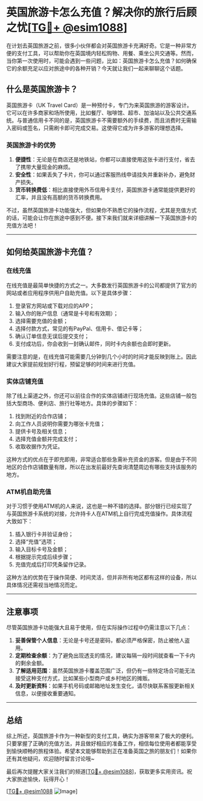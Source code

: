 # 英国旅游卡怎么充值？解决你的旅行后顾之忧[[TG💪+ @esim1088](https://t.me/s/esim1088)]

在计划去英国旅游之前，很多小伙伴都会对英国旅游卡充满好奇。它是一种非常方便的支付工具，可以帮助你在英国境内轻松购物、用餐、乘坐公共交通等。然而，当你第一次使用时，可能会遇到一些问题，比如：英国旅游卡怎么充值？如何确保它的余额充足以应对旅途中的各种开销？今天就让我们一起来聊聊这个话题。

## 什么是英国旅游卡？

英国旅游卡（UK Travel Card）是一种预付卡，专门为来英国旅游的游客设计。它可以在许多商家和场所使用，比如餐厅、咖啡馆、超市、加油站以及公共交通系统。与普通信用卡不同的是，英国旅游卡不需要额外的手续费，而且消费时无需输入密码或签名，只需刷卡即可完成交易。这使得它成为许多游客的理想选择。

### 英国旅游卡的优势

1. **便捷性**：无论是在商店还是地铁站，你都可以直接使用这张卡进行支付，省去了携带大量现金的麻烦。
2. **安全性**：如果丢失了卡片，你可以通过客服热线申请挂失并重新补办，避免财产损失。
3. **货币转换费低**：相比直接使用外币信用卡支付，英国旅游卡通常能提供更好的汇率，并且没有高额的货币转换费用。

不过，虽然英国旅游卡功能强大，但如果你不熟悉它的操作流程，尤其是充值方式的话，可能会让你在旅途中感到不便。接下来我们就来详细讲解一下英国旅游卡的充值方法吧！

---

## 如何给英国旅游卡充值？

### 在线充值

在线充值是最简单快捷的方式之一。大多数发行英国旅游卡的公司都提供了官方的网站或者应用程序供用户自助充值。以下是具体步骤：

1. 登录官方网站或下载对应的APP；
2. 输入你的账户信息（通常是卡号和有效期）；
3. 选择需要充值的金额；
4. 选择付款方式，常见的有PayPal、信用卡、借记卡等；
5. 确认订单信息无误后提交支付；
6. 支付成功后，你会收到一封确认邮件，同时卡内余额也会即时更新。

需要注意的是，在线充值可能需要几分钟到几个小时的时间才能反映到账上。因此建议大家提前规划好行程，预留足够的时间来进行充值。

### 实体店铺充值

除了线上渠道之外，你还可以前往合作的实体店铺进行现场充值。这些店铺一般包括大型商场、便利店、旅行社等地方。具体的步骤如下：

1. 找到附近的合作店铺；
2. 向工作人员说明你需要为哪张卡充值；
3. 提供卡号及相关信息；
4. 选择充值金额并完成支付；
5. 收取收据作为凭证。

这种方式的优点在于即充即用，非常适合那些急需补充资金的游客。但是由于不同地区的合作店铺数量有限，所以在出发前最好先查询清楚周边有哪些支持该服务的地方。

### ATM机自助充值

对于习惯于使用ATM机的人来说，这也是一种不错的选择。部分银行已经实现了与英国旅游卡系统的对接，允许持卡人在ATM机上自行完成充值操作。具体流程大致如下：

1. 插入银行卡并验证身份；
2. 选择“充值”选项；
3. 输入目标卡号及金额；
4. 根据提示完成后续步骤；
5. 充值完成后打印凭条留作记录。

这种方法的优势在于操作简便、时间灵活，但并非所有地区都有这样的设备，所以具体情况还需视当地情况而定。

---

## 注意事项

尽管英国旅游卡功能强大且易于使用，但在实际操作过程中仍需注意以下几点：

1. **妥善保管个人信息**：无论是卡号还是密码，都必须严格保密，防止被他人盗用。
2. **定期检查余额**：为了避免出现透支的情况，建议每隔一段时间就查看一下卡内的剩余金额。
3. **了解适用范围**：虽然英国旅游卡覆盖范围广泛，但仍有一些特定场合可能无法接受这种支付方式，比如某些小型商户或乡村地区的摊贩。
4. **及时更新资料**：如果手机号码或邮箱地址发生变化，请尽快联系客服更新相关信息，以便接收重要通知。

---

## 总结

综上所述，英国旅游卡作为一种新型的支付工具，确实为游客带来了极大的便利。只要掌握了正确的充值方法，并且做好相应的准备工作，相信每位使用者都能享受到愉快顺畅的旅程体验。希望本文能够帮助到正在准备英国之旅的朋友们！如果你还有其他疑问，欢迎随时留言讨论哦~

最后再次提醒大家关注我们的频道[[TG💪+ @esim1088](https://t.me/s/esim1088)]，获取更多实用资讯。祝大家旅途愉快，玩得开心！

[[TG💪+ @esim1088](https://t.me/s/esim1088) ![Image](https://i.postimg.cc/4NQfJmqS/Snipaste-2025-05-13-00-14-12.png)]